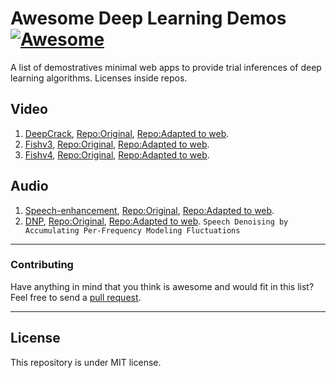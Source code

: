 # Awesome Deep Learning Demos [![Awesome](https://cdn.rawgit.com/sindresorhus/awesome/d7305f38d29fed78fa85652e3a63e154dd8e8829/media/badge.svg)](https://github.com/sindresorhus/awesome)

A list of demostratives minimal web apps to provide trial inferences of deep learning algorithms. Licenses inside repos.

## Video


1. [DeepCrack](https://deepcrackcpu.herokuapp.com/), [Repo:Original](https://github.com/yhlleo/DeepSegmentor), [Repo:Adapted to web](https://github.com/DZDL/crack-detector).
2. [Fishv3](https://fishv3.herokuapp.com/), [Repo:Original](https://github.com/Cuda-Chen/fish-yolo-grabcut), [Repo:Adapted to web](https://github.com/DZPeru/fishv3).
2. [Fishv4](https://fishv4.herokuapp.com/), [Repo:Original](#), [Repo:Adapted to web](https://github.com/DZPeru/fishv3).


## Audio

1. [Speech-enhancement](https://github.com/DZDL/audio-denoising), [Repo:Original](#), [Repo:Adapted to web](#).
2. [DNP](#), [Repo:Original](#), [Repo:Adapted to web](#). `Speech Denoising by Accumulating Per-Frequency Modeling Fluctuations`

-----
### Contributing
Have anything in mind that you think is awesome and would fit in this list? Feel free to send a [pull request](https://github.com/DZDL/awesome-deep-learning-demos/pulls).

-----
## License

This repository is under MIT license.
